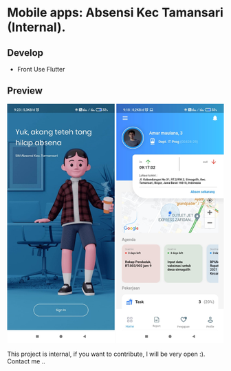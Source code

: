 # Mobile apps:  Absensi Kec Tamansari (Internal).

## Develop
- Front Use Flutter

## Preview
<p align="left"> 
 
<img src="assets/Starting.jpeg" width="250">
<img src="assets/HomePage.jpeg" width="250">

This project is internal, if you want to contribute, I will be very open :). Contact me ..
